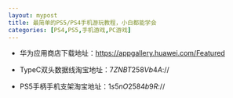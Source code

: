 ```yaml
---
layout: mypost
title: 最简单的PS5/PS4手机游玩教程，小白都能学会
categories: [PS4,PS5,手机游戏,PC游戏]
---
```


- 华为应用商店下载地址：<https://appgallery.huawei.com/Featured>

- TypeC双头数据线淘宝地址：7$ZNBT258Vb4A$://

- PS5手柄手机支架淘宝地址：1$s5nO2584b9R$://
